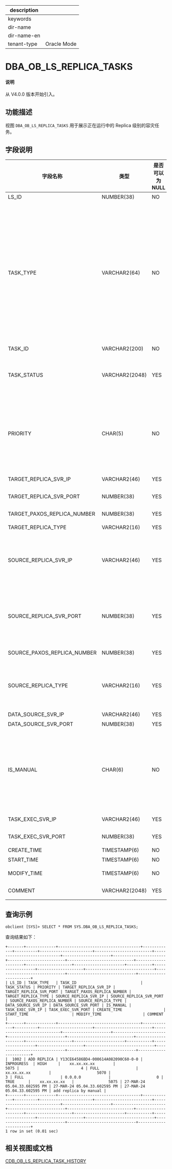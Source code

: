 |description||
|---|---|
|keywords||
|dir-name||
|dir-name-en||
|tenant-type|Oracle Mode|

# DBA_OB_LS_REPLICA_TASKS

<main id="notice" type='explain'>
  <h4>说明</h4>
  <p>从 V4.0.0 版本开始引入。</p>
</main>

## 功能描述

视图 `DBA_OB_LS_REPLICA_TASKS` 用于展示正在运行中的 Replica 级别的容灾任务。

## 字段说明

| 字段名称                | 类型           | 是否可以为 NULL     | 描述               |
|------------------------|----------------|--------------------|--------------------|
| LS_ID                  | NUMBER(38)     | NO                 |   日志流 ID        |
| TASK_TYPE              | VARCHAR2(64)   | NO                 | 任务类型，取值如下：<ul><li>MIGRATE REPLICA：迁移副本</li> <li>ADD REPLICA：增加副本</li><li>REMOVE PAXOS REPLICA：删除副本</li><li>MODIFY PAXOS REPLICA NUMBER：修改法定副本数</li></ul>|
| TASK_ID                | VARCHAR2(200)  | NO                 | 任务 ID            |
| TASK_STATUS            | VARCHAR2(2048) | YES                | 任务状态，取值如下：<ul><li>`INPROGRESS`：调度运行中</li></ul> |
| PRIORITY               | CHAR(5)        | NO                 | 任务优先级，取值如下：<ul><li>LOW：低优先级任务，仅迁移任务可能为低优先级</li><li>HIGH：高优先级任务</li></ul>|
| TARGET_REPLICA_SVR_IP  | VARCHAR2(46)   | YES                | 目标副本所在机器的 IP 地址 |
| TARGET_REPLICA_SVR_PORT| NUMBER(38)     | YES                | 目标副本所在机器的端口号 |
| TARGET_PAXOS_REPLICA_NUMBER | NUMBER(38)| YES                | 日志流目标法定 Paxos 副本数量 |
| TARGET_REPLICA_TYPE    | VARCHAR2(16)   | YES                | 目标副本类型 |
| SOURCE_REPLICA_SVR_IP  | VARCHAR2(46)   | YES                | 源端副本所在机器的 IP 地址。</br>对于删除副本、修改法定副本数等任务，该字段无效，展示为 NULL。|
| SOURCE_REPLICA_SVR_PORT| NUMBER(38)     |YES                 | 源端副本所在机器的端口号。</br>对于删除副本、修改法定副本数等任务，该字段无效，展示为 0。|
| SOURCE_PAXOS_REPLICA_NUMBER | NUMBER(38)| YES                | 日志流原法定 Paxos 副本数量 |
| SOURCE_REPLICA_TYPE    | VARCHAR2(16)   | YES                | 源端副本类型。</br>对于删除副本、修改法定副本数等任务，该字段无效，展示为 NULL。 |
| DATA_SOURCE_SVR_IP     | VARCHAR2(46)   | YES                | 数据源 IP     |
| DATA_SOURCE_SVR_PORT   | NUMBER(38)     | YES                | 数据源 PORT     |
| IS_MANUAL              | CHAR(6)        | NO                 | 容灾任务来源，可取值：<ul><li>`TRUE`：表示手动运维命令触发的容灾任务</li><li>`FALSE`：默认值，表示 RS 层容灾自动生成的容灾任务</li></ul>     |
| TASK_EXEC_SVR_IP       | VARCHAR2(46)   | YES                | 任务执行机器的 IP 地址 |
| TASK_EXEC_SVR_PORT     | NUMBER(38)     | YES                | 任务执行机器的端口号 |
| CREATE_TIME            | TIMESTAMP(6)   | NO                 | 任务生成时间 |
| START_TIME             | TIMESTAMP(6)   | NO                 | 任务调度时间 |
| MODIFY_TIME            | TIMESTAMP(6)   | NO                 | 任务状态更新时间 |
| COMMENT                | VARCHAR2(2048) | YES                | 任务生成原因备注 |

## 查询示例

```shell
obclient [SYS]> SELECT * FROM SYS.DBA_OB_LS_REPLICA_TASKS;
```

查询结果如下：

```shell
+-------+-------------+------------------------------------+-------------+----------+-----------------------+-------------------------+-----------------------------+---------------------+-----------------------+-------------------------+-----------------------------+---------------------+--------------------+----------------------+-----------+------------------+--------------------+------------------------------+------------------------------+------------------------------+-----------------------+
| LS_ID | TASK_TYPE   | TASK_ID                            | TASK_STATUS | PRIORITY | TARGET_REPLICA_SVR_IP | TARGET_REPLICA_SVR_PORT | TARGET_PAXOS_REPLICA_NUMBER | TARGET_REPLICA_TYPE | SOURCE_REPLICA_SVR_IP | SOURCE_REPLICA_SVR_PORT | SOURCE_PAXOS_REPLICA_NUMBER | SOURCE_REPLICA_TYPE | DATA_SOURCE_SVR_IP | DATA_SOURCE_SVR_PORT | IS_MANUAL | TASK_EXEC_SVR_IP | TASK_EXEC_SVR_PORT | CREATE_TIME                  | START_TIME                   | MODIFY_TIME                  | COMMENT               |
+-------+-------------+------------------------------------+-------------+----------+-----------------------+-------------------------+-----------------------------+---------------------+-----------------------+-------------------------+-----------------------------+---------------------+--------------------+----------------------+-----------+------------------+--------------------+------------------------------+------------------------------+------------------------------+-----------------------+
|  1002 | ADD REPLICA | Y13CE64586BD4-000614A082090C60-0-0 | INPROGRESS  | HIGH     |    xx.xx.xx.xx        |                    5075 |                           4 | FULL                |     xx.xx.xx.xx        |                    5070 |                           3 | FULL                | 0.0.0.0            |                    0 | TRUE      |    xx.xx.xx.xx   |               5075 | 27-MAR-24 05.04.33.602595 PM | 27-MAR-24 05.04.33.602595 PM | 27-MAR-24 05.04.33.602595 PM | add replica by manual |
+-------+-------------+------------------------------------+-------------+----------+-----------------------+-------------------------+-----------------------------+---------------------+-----------------------+-------------------------+-----------------------------+---------------------+--------------------+----------------------+-----------+------------------+--------------------+------------------------------+------------------------------+------------------------------+-----------------------+
1 row in set (0.01 sec)
```

## 相关视图或文档

[CDB_OB_LS_REPLICA_TASK_HISTORY](../../300.system-view-of-sys-tenant/200.dictionary-view-of-sys-tenant/9600.o-cdb_ob_ls_replica_task_history-of-sys-tenant.md)
